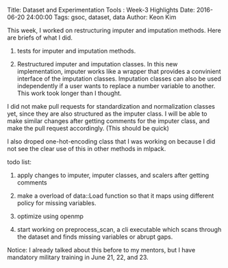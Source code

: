 Title: Dataset and Experimentation Tools : Week-3 Highlights
Date: 2016-06-20 24:00:00
Tags: gsoc, dataset, data
Author: Keon Kim

This week, I worked on restructuring imputer and imputation methods.
Here are briefs of what I did.

1) tests for imputer and imputation methods.

2) Restructured imputer and imputation classes.
In this new implementation, imputer works like a wrapper that 
provides a convinient interface of the imputation classes.
Imputation classes can also be used independently if a user wants to replace
a number variable to another. This work took longer than I thought.

I did not make pull requests for standardization and normalization classes yet, 
since they are also structured as the imputer class.
I will be able to make similar changes after getting comments for the imputer class, 
and make the pull request accordingly. (This should be quick)

I also droped one-hot-encoding class that I was working on 
because I did not see the clear use of this in other methods in mlpack.

todo list:

1) apply changes to imputer, imputer classes, and scalers after getting comments

2) make a overload of data::Load function so that it maps using different policy for missing variables.

3) optimize using openmp

4) start working on preprocess_scan, a cli executable which scans through the dataset and finds
missing variables or abrupt gaps.


Notice: I already talked about this before to my mentors, but I have mandatory military training in June 21, 22, and 23.
